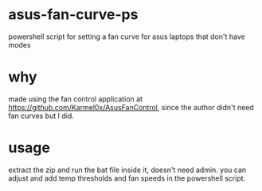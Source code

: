 # asus-fan-curve-ps
powershell script for setting a fan curve for asus laptops that don't have modes

# why
made using the fan control application at https://github.com/Karmel0x/AsusFanControl, since the author didn't need 
fan curves but I did.

# usage
extract the zip and run the bat file inside it, doesn't need admin.
you can adjust and add temp thresholds and fan speeds in the powershell script.

